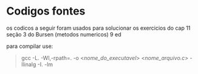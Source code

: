 # Codigos fontes 

os codicos a seguir foram usados para solucionar os exercicios do cap 11 seção 3 do Bursen (metodos numericos) 9 ed 

para compilar use:

> gcc -L. -Wl,-rpath=. -o <_nome_do_executavel_> <_nome_arquivo.c_> -llinalg -I. -lm
